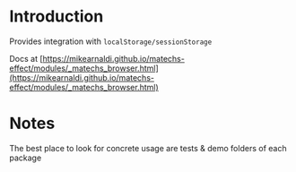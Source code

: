 # Introduction

Provides integration with `localStorage/sessionStorage`

Docs at [https://mikearnaldi.github.io/matechs-effect/modules/_matechs_browser.html](https://mikearnaldi.github.io/matechs-effect/modules/_matechs_browser.html)

# Notes
The best place to look for concrete usage are tests & demo folders of each package